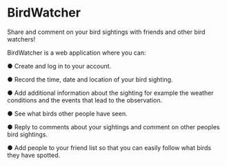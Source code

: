 # BirdWatcher
Share and comment on your bird sightings with friends and other bird watchers!

BirdWatcher is a web application where you can:

● Create and log in to your account.

● Record the time, date and location of your bird sighting.

● Add additional information about the sighting for example the weather conditions and the events that lead to the observation.

● See what birds other people have seen.

● Reply to comments about your sightings and comment on other peoples bird sightings.

● Add people to your friend list so that you can easily follow what birds they have spotted.


